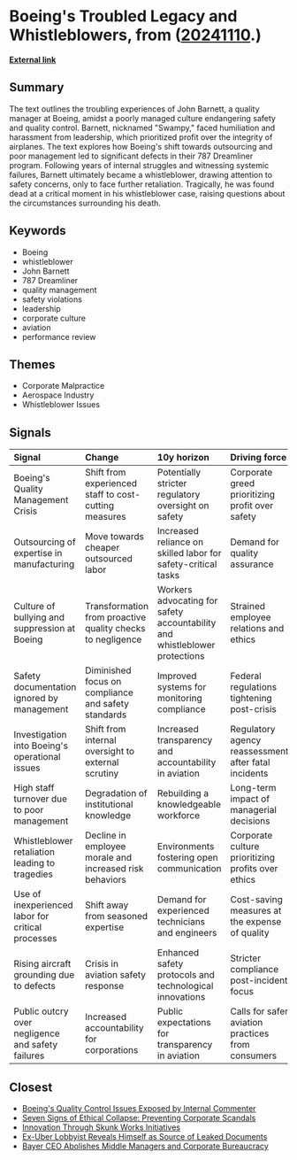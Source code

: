 # __Boeing's Troubled Legacy and Whistleblowers__, from ([20241110](https://kghosh.substack.com/p/20241110).)

__[External link](https://prospect.org/infrastructure/transportation/2024-03-28-suicide-mission-boeing/)__



## Summary

The text outlines the troubling experiences of John Barnett, a quality manager at Boeing, amidst a poorly managed culture endangering safety and quality control. Barnett, nicknamed "Swampy," faced humiliation and harassment from leadership, which prioritized profit over the integrity of airplanes. The text explores how Boeing's shift towards outsourcing and poor management led to significant defects in their 787 Dreamliner program. Following years of internal struggles and witnessing systemic failures, Barnett ultimately became a whistleblower, drawing attention to safety concerns, only to face further retaliation. Tragically, he was found dead at a critical moment in his whistleblower case, raising questions about the circumstances surrounding his death.

## Keywords

* Boeing
* whistleblower
* John Barnett
* 787 Dreamliner
* quality management
* safety violations
* leadership
* corporate culture
* aviation
* performance review

## Themes

* Corporate Malpractice
* Aerospace Industry
* Whistleblower Issues

## Signals

| Signal                                            | Change                                                     | 10y horizon                                                                | Driving force                                        |
|:--------------------------------------------------|:-----------------------------------------------------------|:---------------------------------------------------------------------------|:-----------------------------------------------------|
| Boeing's Quality Management Crisis                | Shift from experienced staff to cost-cutting measures      | Potentially stricter regulatory oversight on safety                        | Corporate greed prioritizing profit over safety      |
| Outsourcing of expertise in manufacturing         | Move towards cheaper outsourced labor                      | Increased reliance on skilled labor for safety-critical tasks              | Demand for quality assurance                         |
| Culture of bullying and suppression at Boeing     | Transformation from proactive quality checks to negligence | Workers advocating for safety accountability and whistleblower protections | Strained employee relations and ethics               |
| Safety documentation ignored by management        | Diminished focus on compliance and safety standards        | Improved systems for monitoring compliance                                 | Federal regulations tightening post-crisis           |
| Investigation into Boeing's operational issues    | Shift from internal oversight to external scrutiny         | Increased transparency and accountability in aviation                      | Regulatory agency reassessment after fatal incidents |
| High staff turnover due to poor management        | Degradation of institutional knowledge                     | Rebuilding a knowledgeable workforce                                       | Long-term impact of managerial decisions             |
| Whistleblower retaliation leading to tragedies    | Decline in employee morale and increased risk behaviors    | Environments fostering open communication                                  | Corporate culture prioritizing profits over ethics   |
| Use of inexperienced labor for critical processes | Shift away from seasoned expertise                         | Demand for experienced technicians and engineers                           | Cost-saving measures at the expense of quality       |
| Rising aircraft grounding due to defects          | Crisis in aviation safety response                         | Enhanced safety protocols and technological innovations                    | Stricter compliance post-incident focus              |
| Public outcry over negligence and safety failures | Increased accountability for corporations                  | Public expectations for transparency in aviation                           | Calls for safer aviation practices from consumers    |

## Closest

* [Boeing's Quality Control Issues Exposed by Internal Commenter](11e8b494d1e03468f7ae5136892bbc58)
* [Seven Signs of Ethical Collapse: Preventing Corporate Scandals](45854362019860740951c83df1c7122e)
* [Innovation Through Skunk Works Initiatives](5e1cd2a29eced1b4b7a201d3a95dcd27)
* [Ex-Uber Lobbyist Reveals Himself as Source of Leaked Documents](de008c7c88ce17b51251989a109d2fbb)
* [Bayer CEO Abolishes Middle Managers and Corporate Bureaucracy](ff7a672c3d361126960891e05548e4c7)
